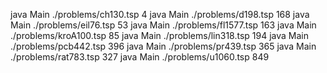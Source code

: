 java Main ./problems/ch130.tsp 4
java Main ./problems/d198.tsp 168
java Main ./problems/eil76.tsp 53
java Main ./problems/fl1577.tsp 163
java Main ./problems/kroA100.tsp 85
java Main ./problems/lin318.tsp 194
java Main ./problems/pcb442.tsp 396
java Main ./problems/pr439.tsp 365
java Main ./problems/rat783.tsp 327
java Main ./problems/u1060.tsp 849

